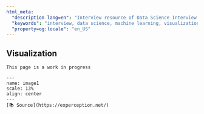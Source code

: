 ```yaml
---
html_meta:
  "description lang=en": "Interview resource of Data Science Interview focusing on Hyperparameter optimization."
  "keywords": "interview, data science, machine learning, visualization, graphs"
  "property=og:locale": "en_US"
---
```


## Visualization

```{warning}
This page is a work in progress
```

```{figure} images/image1.jpg
---
name: image1
scale: 13%
align: center
---
[📚 Source](https://experception.net/)
```
